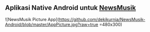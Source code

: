 ## Aplikasi Native Android untuk [NewsMusik](https://newsmusik.co "NewsMusik")

![NewsMusik Picture App](https://github.com/dekikurnia/NewsMusik-Android/blob/master/AppPicture.jpg?raw=true =480x300)




